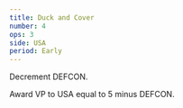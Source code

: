 ```yaml
---
title: Duck and Cover
number: 4
ops: 3
side: USA
period: Early
---
```

Decrement DEFCON.

Award VP to USA equal to 5 minus DEFCON.
